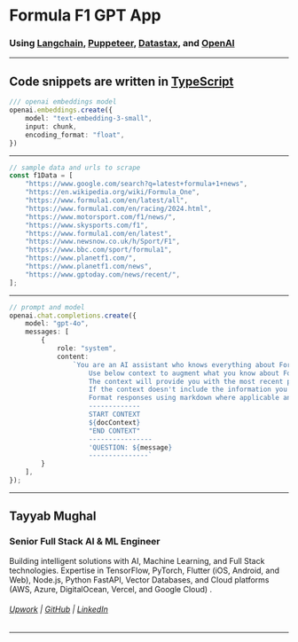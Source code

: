 # Formula F1 GPT App

### Using [Langchain](https://js.langchain.com/docs/introduction/), [Puppeteer](https://pptr.dev/), [Datastax](https://www.datastax.com/), and [OpenAI](https://openai.com/)
----
Code snippets are written in [TypeScript](https://www.typescriptlang.org/)
----
```typescript
/// openai embeddings model 
openai.embeddings.create({
    model: "text-embedding-3-small",
    input: chunk,
    encoding_format: "float",
})

```
----
```typescript
// sample data and urls to scrape
const f1Data = [
    "https://www.google.com/search?q=latest+formula+1+news",
    "https://en.wikipedia.org/wiki/Formula_One",
    "https://www.formula1.com/en/latest/all",
    "https://www.formula1.com/en/racing/2024.html",
    "https://www.motorsport.com/f1/news/",
    "https://www.skysports.com/f1",
    "https://www.formula1.com/en/latest",
    "https://www.newsnow.co.uk/h/Sport/F1",
    "https://www.bbc.com/sport/formula1",
    "https://www.planetf1.com/",
    "https://www.planetf1.com/news",
    "https://www.gptoday.com/news/recent/",
];
```
----
```typescript
// prompt and model
openai.chat.completions.create({
    model: "gpt-4o",
    messages: [
        {
            role: "system",
            content:
                `You are an AI assistant who knows everything about Formula One. 
                    Use below context to augment what you know about Formula One racing.
                    The context will provide you with the most recent page data from wikipedia, the official F1 website and others.
                    If the context doesn't include the information you need answer based on your existing knowledge and don't mention the source of your information or what the context does or doesn't include.
                    Format responses using markdown where applicable and don't return images.
                    -------------
                    START CONTEXT
                    ${docContext}
                    "END CONTEXT"
                    ----------------
                    'QUESTION: ${message} 
                    ---------------`
        }
    ],
});
```
----
## Tayyab Mughal
### Senior Full Stack AI & ML Engineer
Building intelligent solutions with AI, Machine Learning, and Full Stack technologies. Expertise in TensorFlow, PyTorch, Flutter (iOS, Android, and Web), Node.js, Python FastAPI, Vector Databases, and Cloud platforms (AWS, Azure, DigitalOcean, Vercel, and Google Cloud)   .
###### [Upwork](https://www.linkedin.com/in/mrtayyabmughal/) | [GitHub](https://github.com/tayyabmughal676/f1gpt_backend) | [LinkedIn](https://www.linkedin.com/in/mrtayyabmughal/) 

----